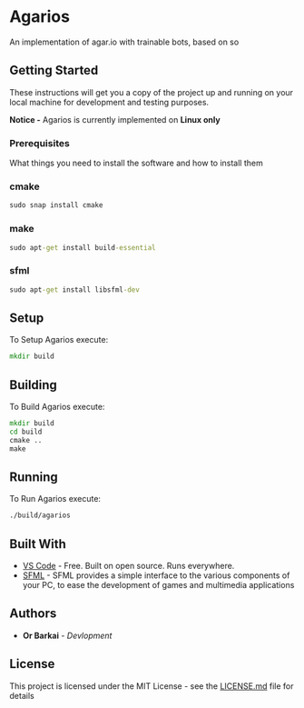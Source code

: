# Agarios

An implementation of agar.io with trainable bots, based on so

## Getting Started

These instructions will get you a copy of the project up and running on your local machine for development and testing purposes.

**Notice -** Agarios is currently implemented on **Linux only** 

### Prerequisites

What things you need to install the software and how to install them

### cmake
```cmd
sudo snap install cmake
```

### make
```cmd
sudo apt-get install build-essential
```

### sfml
```cmd
sudo apt-get install libsfml-dev
```

## Setup

To Setup Agarios execute:

```cmd
mkdir build
```

## Building

To Build Agarios execute:

```cmd
mkdir build
cd build
cmake ..
make

```

## Running

To Run Agarios execute:

```cmd
./build/agarios
```

## Built With

* [VS Code](https://code.visualstudio.com/) - Free. Built on open source. Runs everywhere.
* [SFML](https://www.sfml-dev.org/) - SFML provides a simple interface to the various components of your PC, to ease the development of games and multimedia applications

## Authors

* **Or Barkai** - *Devlopment*

## License

This project is licensed under the MIT License - see the [LICENSE.md](LICENSE.md) file for details